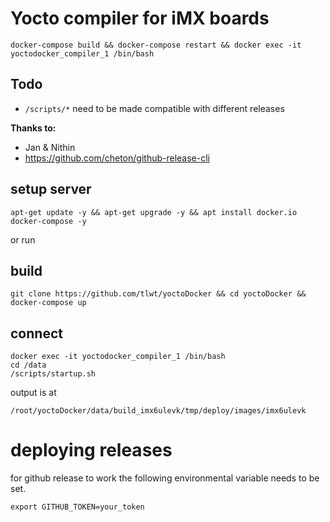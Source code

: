 # Yocto compiler for iMX boards

```
docker-compose build && docker-compose restart && docker exec -it yoctodocker_compiler_1 /bin/bash
```

## Todo

* ```/scripts/*``` need to be made compatible with different releases


**Thanks to:**
* Jan & Nithin
* https://github.com/cheton/github-release-cli


## setup server
```
apt-get update -y && apt-get upgrade -y && apt install docker.io docker-compose -y
```

or run

## build
```
git clone https://github.com/tlwt/yoctoDocker && cd yoctoDocker && docker-compose up
```

## connect
```
docker exec -it yoctodocker_compiler_1 /bin/bash
cd /data
/scripts/startup.sh
```


output is at

```
/root/yoctoDocker/data/build_imx6ulevk/tmp/deploy/images/imx6ulevk
```

# deploying releases
for github release to work the following environmental variable needs to be set.

```
export GITHUB_TOKEN=your_token
```
